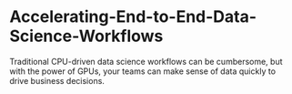 # Accelerating-End-to-End-Data-Science-Workflows
 Traditional CPU-driven data science workflows can be cumbersome, but with the power of GPUs, your teams can make sense of data quickly to drive business decisions.
